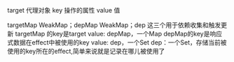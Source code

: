 target 代理对象
key  操作的属性
value 值

targetMap  WeakMap；depMap  WeakMap；dep  这三个用于依赖收集和触发更新
targetMap 的key是target
    value: depMap，一个Map
        depMap的key是响应式数据在effect中被使用的key
            value: dep，一个Set
            dep：一个Set，存储当前被使用的key所在的effect,简单来说就是记录在哪儿被使用了